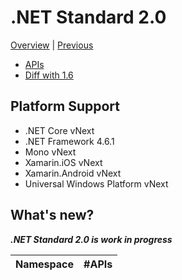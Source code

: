 # .NET Standard 2.0

[Overview](../versions.md) | [Previous](netstandard1.6.md)

* [APIs](netstandard2.0_ref.md)
* [Diff with 1.6](netstandard2.0_diff.md)

## Platform Support

* .NET Core vNext
* .NET Framework 4.6.1
* Mono vNext
* Xamarin.iOS vNext
* Xamarin.Android vNext
* Universal Windows Platform vNext

## What's new?

***.NET Standard 2.0 is work in progress***

| Namespace                      | #APIs |
|:-------------------------------|------:|
